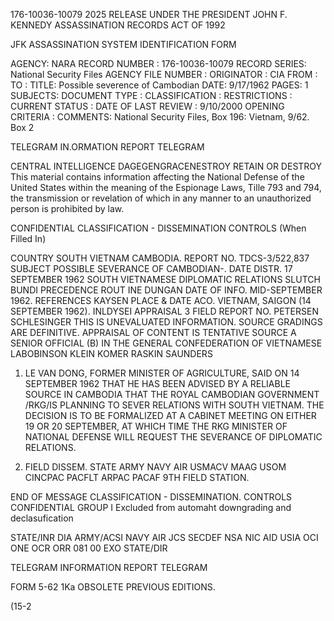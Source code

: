 176-10036-10079 2025 RELEASE UNDER THE PRESIDENT JOHN F. KENNEDY ASSASSINATION RECORDS ACT OF 1992

JFK ASSASSINATION SYSTEM
IDENTIFICATION FORM

AGENCY: NARA
RECORD NUMBER : 176-10036-10079
RECORD SERIES: National Security Files
AGENCY FILE NUMBER :
ORIGINATOR : CIA
FROM :
TO :
TITLE: Possible severence of Cambodian
DATE: 9/17/1962
PAGES: 1
SUBJECTS:
DOCUMENT TYPE :
CLASSIFICATION :
RESTRICTIONS :
CURRENT STATUS :
DATE OF LAST REVIEW : 9/10/2000
OPENING CRITERIA :
COMMENTS: National Security Files, Box 196: Vietnam, 9/62. Box 2

TELEGRAM IN.ORMATION REPORT TELEGRAM

CENTRAL INTELLIGENCE DAGEGENGRACENESTROY
RETAIN OR DESTROY
This material contains information affecting the National Defense of the United States within the meaning of the Espionage Laws, Tille
793 and 794, the transmission or revelation of which in any manner to an unauthorized person is prohibited by law.

CONFIDENTIAL
CLASSIFICATION - DISSEMINATION CONTROLS
(When Filled In)

COUNTRY SOUTH VIETNAM CAMBODIA. REPORT NO. TDCS-3/522,837
SUBJECT POSSIBLE SEVERANCE OF CAMBODIAN-. DATE DISTR. 17 SEPTEMBER 1962
SOUTH VIETNAMESE DIPLOMATIC RELATIONS
SLUTCH BUNDI
PRECEDENCE ROUT INE DUNGAN
DATE OF
INFO. MID-SEPTEMBER 1962. REFERENCES KAYSEN
PLACE &
DATE ACO. VIETNAM, SAIGON (14 SEPTEMBER 1962). INLDYSEI
APPRAISAL 3 FIELD REPORT NO. PETERSEN
SCHLESINGER
THIS IS UNEVALUATED INFORMATION. SOURCE GRADINGS ARE DEFINITIVE. APPRAISAL OF CONTENT IS TENTATIVE
SOURCE A SENIOR OFFICIAL (B) IN THE GENERAL CONFEDERATION OF VIETNAMESE LABOBINSON
KLEIN
KOMER
RASKIN
SAUNDERS

1. LE VAN DONG, FORMER MINISTER OF AGRICULTURE, SAID ON
14 SEPTEMBER 1962 THAT HE HAS BEEN ADVISED BY A RELIABLE SOURCE
IN CAMBODIA THAT THE ROYAL CAMBODIAN GOVERNMENT /RKG/IS
PLANNING TO SEVER RELATIONS WITH SOUTH VIETNAM. THE DECISION
IS TO BE FORMALIZED AT A CABINET MEETING ON EITHER 19 OR 20
SEPTEMBER, AT WHICH TIME THE RKG MINISTER OF NATIONAL DEFENSE
WILL REQUEST THE SEVERANCE OF DIPLOMATIC RELATIONS.

2. FIELD DISSEM. STATE ARMY NAVY AIR USMACV MAAG USOM
CINCPAC PACFLT ARPAC PACAF 9TH FIELD STATION.

END OF MESSAGE
CLASSIFICATION - DISSEMINATION. CONTROLS
CONFIDENTIAL GROUP I
Excluded from automaht
downgrading and
declasufication

STATE/INR DIA ARMY/ACSI NAVY AIR JCS SECDEF NSA NIC AID USIA OCI ONE OCR ORR 081 00 ΕΧΟ
STATE/DIR

TELEGRAM INFORMATION REPORT TELEGRAM

FORM
5-62 1Ka OBSOLETE PREVIOUS EDITIONS.

(15-2
